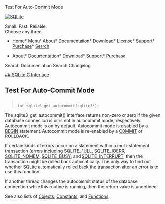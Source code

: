 




Test For Auto\-Commit Mode




[![SQLite](../images/sqlite370_banner.gif)](../index.html)


Small. Fast. Reliable.  
Choose any three.


* [Home](../index.html)* [Menu](javascript:void(0))* [About](../about.html)* [Documentation](../docs.html)* [Download](../download.html)* [License](../copyright.html)* [Support](../support.html)* [Purchase](../prosupport.html)* [Search](javascript:void(0))




* [About](../about.html)* [Documentation](../docs.html)* [Download](../download.html)* [Support](../support.html)* [Purchase](../prosupport.html)






Search Documentation
Search Changelog









[## SQLite C Interface](../c3ref/intro.html)
## Test For Auto\-Commit Mode




> ```
> 
> int sqlite3_get_autocommit(sqlite3*);
> 
> ```



The sqlite3\_get\_autocommit() interface returns non\-zero or
zero if the given database connection is or is not in autocommit mode,
respectively. Autocommit mode is on by default.
Autocommit mode is disabled by a [BEGIN](../lang_transaction.html) statement.
Autocommit mode is re\-enabled by a [COMMIT](../lang_transaction.html) or [ROLLBACK](../lang_transaction.html).


If certain kinds of errors occur on a statement within a multi\-statement
transaction (errors including [SQLITE\_FULL](../rescode.html#full), [SQLITE\_IOERR](../rescode.html#ioerr),
[SQLITE\_NOMEM](../rescode.html#nomem), [SQLITE\_BUSY](../rescode.html#busy), and [SQLITE\_INTERRUPT](../rescode.html#interrupt)) then the
transaction might be rolled back automatically. The only way to
find out whether SQLite automatically rolled back the transaction after
an error is to use this function.


If another thread changes the autocommit status of the database
connection while this routine is running, then the return value
is undefined.


See also lists of
 [Objects](../c3ref/objlist.html),
 [Constants](../c3ref/constlist.html), and
 [Functions](../c3ref/funclist.html).


